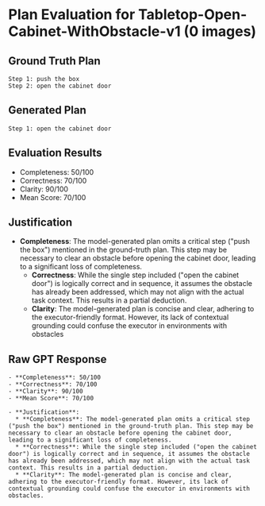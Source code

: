 # Plan Evaluation for Tabletop-Open-Cabinet-WithObstacle-v1 (0 images)

## Ground Truth Plan
```
Step 1: push the box
Step 2: open the cabinet door
```

## Generated Plan
```
Step 1: open the cabinet door
```

## Evaluation Results
- Completeness: 50/100
- Correctness: 70/100
- Clarity: 90/100
- Mean Score: 70/100

## Justification
* **Completeness**: The model-generated plan omits a critical step ("push the box") mentioned in the ground-truth plan. This step may be necessary to clear an obstacle before opening the cabinet door, leading to a significant loss of completeness.  
  * **Correctness**: While the single step included ("open the cabinet door") is logically correct and in sequence, it assumes the obstacle has already been addressed, which may not align with the actual task context. This results in a partial deduction.  
  * **Clarity**: The model-generated plan is concise and clear, adhering to the executor-friendly format. However, its lack of contextual grounding could confuse the executor in environments with obstacles

## Raw GPT Response
```
- **Completeness**: 50/100  
- **Correctness**: 70/100  
- **Clarity**: 90/100  
- **Mean Score**: 70/100  

- **Justification**:  
  * **Completeness**: The model-generated plan omits a critical step ("push the box") mentioned in the ground-truth plan. This step may be necessary to clear an obstacle before opening the cabinet door, leading to a significant loss of completeness.  
  * **Correctness**: While the single step included ("open the cabinet door") is logically correct and in sequence, it assumes the obstacle has already been addressed, which may not align with the actual task context. This results in a partial deduction.  
  * **Clarity**: The model-generated plan is concise and clear, adhering to the executor-friendly format. However, its lack of contextual grounding could confuse the executor in environments with obstacles.
```
